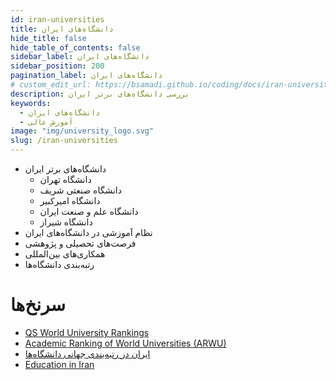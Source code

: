 ```yaml
---
id: iran-universities
title: دانشگاه‌های ایران
hide_title: false
hide_table_of_contents: false
sidebar_label: دانشگاه‌های ایران
sidebar_position: 200
pagination_label: دانشگاه‌های ایران
# custom_edit_url: https://bsamadi.github.io/coding/docs/iran-universities.md
description: بررسی دانشگاه‌های برتر ایران
keywords:
  - دانشگاه‌های ایران
  - آموزش عالی
image: "img/university_logo.svg"
slug: /iran-universities
---
```


- دانشگاه‌های برتر ایران
  - دانشگاه تهران
  - دانشگاه صنعتی شریف
  - دانشگاه امیرکبیر
  - دانشگاه علم و صنعت ایران
  - دانشگاه شیراز
- نظام آموزشی در دانشگاه‌های ایران
- فرصت‌های تحصیلی و پژوهشی
- همکاری‌های بین‌المللی
- رتبه‌بندی دانشگاه‌ها

# سرنخ‌ها

<div dir="auto">

- [QS World University Rankings](https://www.topuniversities.com/qs-world-university-rankings)
- [Academic Ranking of World Universities (ARWU)](http://www.shanghairanking.com/)
- [ایران در رتبه‌بندی جهانی دانشگاه‌ها](https://www.irna.ir/news/84130102/)
- [Education in Iran](https://en.wikipedia.org/wiki/Education_in_Iran)

</div>
